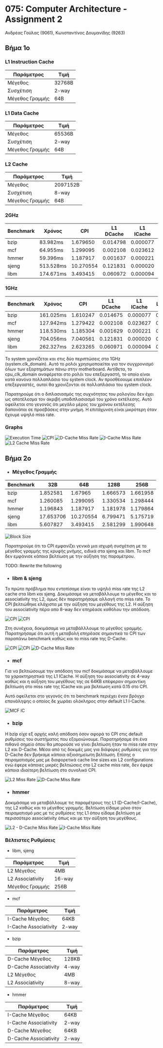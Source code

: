 # 075: Computer Architecture - Assignment 2

Ανδρέας Γούλας (9061), Κωνσταντίνος Δουμανίδης (9263)

## Βήμα 1ο

### L1 Instruction Cache

Παράμετρος     |Τιμή
---------------|------
Μέγεθος        |32768B
Συσχέτιση      |2-way
Μέγεθος Γραμμής|64B

### L1 Data Cache

Παράμετρος     |Τιμή
---------------|------
Μέγεθος        |65536B
Συσχέτιση      |2-way
Μέγεθος Γραμμής|64B

### L2 Cache

Παράμετρος     |Τιμή
---------------|--------
Μέγεθος        |2097152B
Συσχέτιση      |8-way
Μέγεθος Γραμμής|64B

### 2GHz

Benchmark|Χρόνος   |CPI      |L1 DCache|L1 ICache|L2 Cache
---------|---------|---------|---------|---------|--------
bzip     |83.982ms |1.679650 |0.014798 |0.000077 |0.282163
mcf      |64.955ms |1.299095 |0.002108 |0.023612 |0.055046
hmmer    |59.396ms |1.187917 |0.001637 |0.000221 |0.077760
sjeng    |513.528ms|10.270554|0.121831 |0.000020 |0.999972
libm     |174.671ms|3.493415 |0.060972 |0.000094 |0.999944

### 1GHz

Benchmark|Χρόνος   |CPI     |L1 DCache|L1 ICache|L2 Cache
---------|---------|--------|---------|---------|--------
bzip     |161.025ms|1.610247|0.014675 |0.000077 |0.282157
mcf      |127.942ms|1.279422|0.002108 |0.023627 |0.055046
hmmer    |118.530ms|1.185304|0.001629 |0.000221 |0.077747
sjeng    |704.056ms|7.040561|0.121831 |0.000020 |0.999972
libm     |262.327ms|2.623265|0.060971 |0.000094 |0.999944

Το system χρονίζεται και στις δύο περιπτώσεις στα 1GHz (system.clk_domain). 
Αυτό το ρολόι χρησιμοποιείται για τον συγχρονισμό όλων των εξαρτημάτων πάνω
στην motherboard. Αντίθετα, το cpu_clk_domain αναφέρεται στο ρολόι του
επεξεργαστή, το οποίο είναι κατά κανόνα πολλαπλάσιο του system clock. Αν
προσθέσουμε επιπλέον επεξεργαστές, αυτοί θα χρονίζονται σε πολλαπλάσια του
system clock.

Παρατηρούμε ότι ο διπλασιασμός της συχνότητας του ρολογίου δεν έχει ως
αποτέλεσμα τον ακριβή υποδιπλασιασμό του χρόνο εκτέλεσης. Αυτό οφείλεται στο
γεγονός ότι μεγάλο μέρος του χρόνου εκτέλεσης δαπανάται σε προσβάσεις στην
μνήμη. Η επιτάχυνση είναι μικρότερη όταν έχουμε υψηλό miss rate.

### Graphs
![Execution Time](/Lab2/img/step1_exec_time.png)
![CPI](/Lab2/img/step1_CPI.png)
![D-Cache Miss Rate](/Lab2/img/step1_dcache.png)
![I-Cache Miss Rate](/Lab2/img/step1_icache.png)
![L2 Cache Miss Rate](/Lab2/img/step1_l2.png)

## Βήμα 2ο

* ### Μέγεθος Γραμμής

Benchmark|32B      |64B      |128B    |256B
---------|---------|---------|--------|--------
bzip     |1.852581 |1.67965  |1.666573|1.661958
mcf      |1.260085 |1.299095 |1.330534|1.298444
hmmer    |1.196843 |1.187917 |1.181978|1.179864
sjeng    |17.653706|10.270554|6.799471|5.175719
libm     |5.607827 |3.493415 |2.581299|1.990648

![Block Size](/Lab2/img/step2_block_size.png)

Παρατηρούμε ότι το CPI εμφανίζει γενικά μια ισχυρή συσχέτιση με το μέγεθος
γραμμής της κρυφής μνήμης, ειδικά στα sjeng και libm. To mcf δεν εμφάνισε κάποια
βελτίωση με την αύξηση της παραμέτρου.

TODO: Rewrite the following

* ### libm & sjeng

Το πρώτο πρόβλημα που εντοπίσαμε είναι το υψηλό miss rate της L2 cache στα libm
και sjeng. Δοκιμάσαμε να μεταβάλλουμε το μέγεθος και το associativity της L2,
όμως δέν παρατηρήσαμε αλλαγή στο miss rate. To CPI βελτιώθηκε ελάχιστα με την
αύξηση του μεγέθους της L2. H αύξηση του associativity πέρα απο 8-way δεν
επηρέασε καθόλου την απόδοση.

![CPI](/Lab2/img/step2_libm_l2.png)
![CPI](/Lab2/img/step2_sjeng_l2.png)

Στη συνέχεια, δοκιμάσαμε να μεταβάλλλουμε το μέγεθος γραμμής. Παρατηρήσαμε ότι
αυτή η μεταβολή επηρέασε σημαντικά το CPI των παραπάνω benchmark καθώς και το
miss rate της D-Cache.

![CPI](/Lab2/img/step2_libm_blocksize.png)
![CPI](/Lab2/img/step2_sjeng_blocksize.png)
![D-Cache Miss Rate](/Lab2/img/step2_libm_sjeng_dcache.png)

* ### mcf

Για να βελτιώσουμε την απόδοση του mcf δοκιμάσαμε να μεταβάλλουμε τα
χαρακτηρηστικά της L1 ICache. Η αύξηση του associativity σε 4-way καθώς και η
αύξηση του μεγέθους της σε 64KB επέφεραν σημαντίκη βελτίωση στο miss rate της
ICache και μια βελτίωση κατά 0.15 στο CPI.

Αυτό οφείλεται στο γεγονός ότι το benchmark περιέχει έναν βρόγχο επανάληψης
ο οποίος δε χωράει ολόκληρος στην default L1 I-Cache.

![MCF IC](/Lab2/img/step2_mcf_ic.png)

* ### bzip

H bzip είχε εξ αρχής καλή απόδοση όσον αφορά το CPI στις default ρυθμίσεις του
συστήματος που εξομοιώνουμε. Παρατηρήσαμε ότι ένα πιθανό σημείο όπου θα μπορούσε
να γίνει βελτίωση ήταν το miss rate στην L2 και D-Cache. Μέσα από τις δοκιμές
μας για διάφορες ρυθμίσεις για την D-Cache δεν βρήκαμε κάποια αξιοσημείωτη
βελτίωση. Επίσης ο πειραματισμός μας με διαφορετικά cache line sizes και L2
configurations ενώ έφερε κάποιες μικρές βελτιώσεις στο L2 cache miss rate, δεν
έφερε κάποια ιδιαίτερη βελτίωση στο συνολικό CPI.

![L2 Miss Rate](/Lab2/img/step2_bzip_l2.png)
![D-Cache Miss Rate](/Lab2/img/step2_bzip_dcache.png)

* ### hmmer

Δοκιμάσαμε να μεταβάλλουμε τις παραμέτρους της L1 (D-Cache/I-Cache), της L2
καθώς και το μέγεθος γραμμής. Βελτίωση είδαμε μόνο στον πειραματισμό μας με τις
ρυθμίσεις της L1 όπου είδαμε βελτίωση με περισσότερο associativity όπως και με
την αύξηση του μεγέθους.

![L2 - D-Cache Miss Rate](/Lab2/img/step2_hmmer_dcache.png)
![I-Cache Miss Rate](/Lab2/img/step2_hmmer_icache.png) 

### Βέλτιστες Ρυθμίσεις

* libm, sjeng

Παράμετρος      |Τιμή
----------------|------
L2 Μέγεθος      |4MB
L2 Associativity|16-way
Μέγεθος Γραμμής |256B

* mcf

Παράμετρος           |Τιμή
---------------------|-----
I-Cache Μέγεθος      |64KB
I-Cache Associativity|2-way

* bzip

Παράμετρος           |Τιμή
---------------------|-----
D-Cache Μέγεθος      |128KB
D-Cache Associativity|4-way
L2 Μέγεθος           |4MB
L2 Associativity     |8-way

* hmmer

Παράμετρος           |Τιμή
---------------------|-----
I-Cache Μέγεθος      |64KB
I-Cache Associativity|2-way
D-Cache Μέγεθος      |64KB
D-Cache Associativity|2-way
